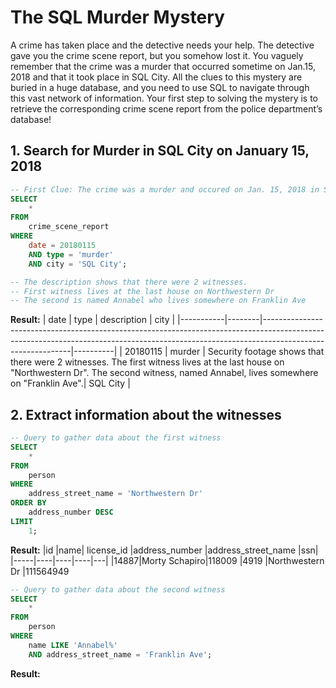 # The SQL Murder Mystery

A crime has taken place and the detective needs your help. The detective gave you the crime scene report, but you somehow lost it. You vaguely remember that the crime was a murder that occurred sometime on Jan.15, 2018 and that it took place in SQL City. All the clues to this mystery are buried in a huge database, and you need to use SQL to navigate through this vast network of information. Your first step to solving the mystery is to retrieve the corresponding crime scene report from the police department’s database!

## 1. Search for Murder in SQL City on January 15, 2018
```sql
-- First Clue: The crime was a murder and occured on Jan. 15, 2018 in SQL City.
SELECT
    *
FROM
    crime_scene_report
WHERE
    date = 20180115
    AND type = 'murder'
    AND city = 'SQL City';

-- The description shows that there were 2 witnesses.
-- First witness lives at the last house on Northwestern Dr
-- The second is named Annabel who lives somewhere on Franklin Ave
```
**Result:**
| date      | type   | description                                                                                                                                                                              | city     |
|-----------|--------|------------------------------------------------------------------------------------------------------------------------------------------------------------------------------------------|----------|
| 20180115  | murder	| Security footage shows that there were 2 witnesses. The first witness lives at the last house on "Northwestern Dr". The second witness, named Annabel, lives somewhere on "Franklin Ave".| SQL City |

## 2. Extract information about the witnesses
```sql
-- Query to gather data about the first witness 
SELECT
    *
FROM
    person
WHERE
    address_street_name = 'Northwestern Dr'
ORDER BY
    address_number DESC
LIMIT
    1;
```
**Result:**
|id	|name|	license_id	|address_number	|address_street_name	|ssn|
|-----|----|----|----|---|
|14887|Morty Schapiro|118009	|4919	|Northwestern Dr	|111564949

```sql
-- Query to gather data about the second witness
SELECT
    *
FROM
    person
WHERE
    name LIKE 'Annabel%'
    AND address_street_name = 'Franklin Ave';
```
**Result:**


